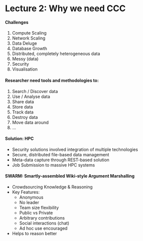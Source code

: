 # Lecture 2: Why we need CCC

#### Challenges
1. Compute Scaling
2. Network Scaling
3. Data Deluge
4. Database Growth
5. Distributed, completely heterogeneous data
6. Messy (data)
7. Security
8. Visualisation

#### Researcher need tools and methodologies to:
1. Search / Discover data
2. Use / Analyse data
3. Share data
4. Store data
5. Track data
6. Destroy data
7. Move data around
8. ...

#### Solution: HPC
* Security solutions involved integration of multiple technologies
* Secure, distributed file-based data management
* Meta-data capture through REST-based solution
* Job Submission to massive HPC systems

#### SWARM: Smartly-assembled Wiki-style Argument Marshalling
* Crowdsourcing Knowledge & Reasoning
* Key Features:
    * Anonymous
    * No leader
    * Team size flexibility
    * Public vs Private
    * Arbitrary contributions
    * Social interactions (chat)
    * Ad hoc use encouraged
* Helps to reason better